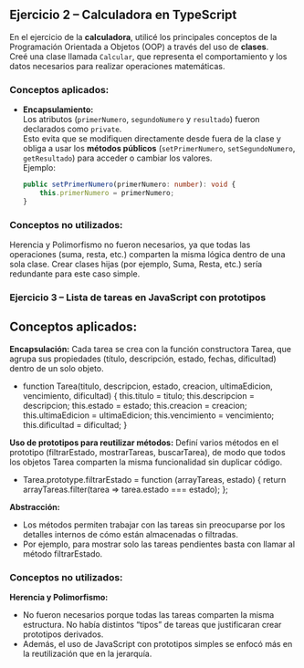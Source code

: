 

## Ejercicio 2 – Calculadora en TypeScript

En el ejercicio de la **calculadora**, utilicé los principales conceptos de la Programación Orientada a Objetos (OOP) a través del uso de **clases**.  
Creé una clase llamada `Calcular`, que representa el comportamiento y los datos necesarios para realizar operaciones matemáticas.

### Conceptos aplicados:

- **Encapsulamiento:**  
  Los atributos (`primerNumero`, `segundoNumero` y `resultado`) fueron declarados como `private`.  
  Esto evita que se modifiquen directamente desde fuera de la clase y obliga a usar los **métodos públicos** (`setPrimerNumero`, `setSegundoNumero`, `getResultado`) para acceder o cambiar los valores.  
  Ejemplo:
  ```typescript
  public setPrimerNumero(primerNumero: number): void {
      this.primerNumero = primerNumero;
  }

### Conceptos no utilizados:

Herencia y Polimorfismo no fueron necesarios, ya que todas las operaciones (suma, resta, etc.) comparten la misma lógica dentro de una sola clase.
Crear clases hijas (por ejemplo, Suma, Resta, etc.) sería redundante para este caso simple.


### Ejercicio 3 – Lista de tareas en JavaScript con prototipos

## Conceptos aplicados:

**Encapsulación:** 
Cada tarea se crea con la función constructora Tarea, que agrupa sus propiedades (título, descripción, estado, fechas, dificultad) dentro de un solo objeto.

- function Tarea(titulo, descripcion, estado, creacion, ultimaEdicion, vencimiento, dificultad) {
    this.titulo = titulo;
    this.descripcion = descripcion;
    this.estado = estado;
    this.creacion = creacion;
    this.ultimaEdicion = ultimaEdicion;
    this.vencimiento = vencimiento;
    this.dificultad = dificultad;
}

**Uso de prototipos para reutilizar métodos:**
Definí varios métodos en el prototipo (filtrarEstado, mostrarTareas, buscarTarea), de modo que todos los objetos Tarea comparten la misma funcionalidad sin duplicar código.

- Tarea.prototype.filtrarEstado = function (arrayTareas, estado) {
    return arrayTareas.filter(tarea => tarea.estado === estado);
};

**Abstracción:**
- Los métodos permiten trabajar con las tareas sin preocuparse por los detalles internos de cómo están almacenadas o filtradas.
- Por ejemplo, para mostrar solo las tareas pendientes basta con llamar al método filtrarEstado.

### Conceptos no utilizados:

**Herencia y Polimorfismo:**
- No fueron necesarios porque todas las tareas comparten la misma estructura. No había distintos “tipos” de tareas que justificaran crear prototipos derivados.
- Además, el uso de JavaScript con prototipos simples se enfocó más en la reutilización que en la jerarquía.